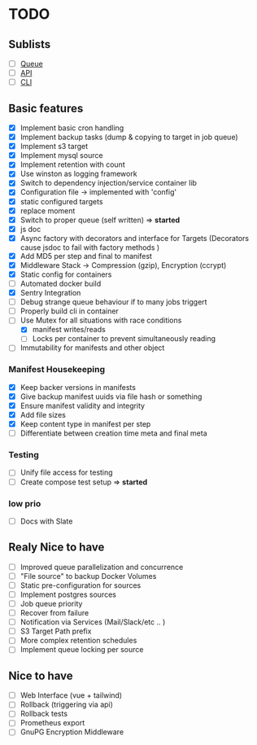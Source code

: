 # TODO

## Sublists
- [ ] [Queue](src/Queue/TODO.md)
- [ ] [API](src/API/TODO.md)
- [ ] [CLI](cli/TODO.md)

## Basic features
- [x] Implement basic cron handling
- [x] Implement backup tasks (dump & copying to target in job queue)
- [x] Implement s3 target
- [x] Implement mysql source
- [x] Implement retention with count
- [x] Use winston as logging framework
- [x] Switch to dependency injection/service container lib
- [x] Configuration file -> implemented with 'config'
- [x] static configured targets
- [x] replace moment
- [x] Switch to proper queue (self written) => **started**
- [x] js doc
- [x] Async factory with decorators and interface for Targets (Decorators cause jsdoc to fail with factory methods )
- [x] Add MD5 per step and final to manifest
- [x] Middleware Stack -> Compression (gzip), Encryption (ccrypt)
- [x] Static config for containers
- [ ] Automated docker build
- [x] Sentry Integration
- [ ] Debug strange queue behaviour if to many jobs triggert
- [ ] Properly build cli in container
- [ ] Use Mutex for all situations with race conditions
    - [x] manifest writes/reads
    - [ ] Locks per container to prevent simultaneously reading
- [ ] Immutability for manifests and other object
### Manifest Housekeeping
- [x] Keep backer versions in manifests
- [x] Give backup manifest uuids via file hash or something
- [x] Ensure manifest validity and integrity
- [x] Add file sizes
- [x] Keep content type in manifest per step
- [ ] Differentiate between creation time meta and final meta  

### Testing
- [ ] Unify file access for testing
- [ ] Create compose test setup => **started**

### low prio
- [ ] Docs with Slate

## Realy Nice to have
- [ ] Improved queue parallelization and concurrence
- [ ] "File source" to backup Docker Volumes
- [ ] Static pre-configuration for sources
- [ ] Implement postgres sources
- [ ] Job queue priority
- [ ] Recover from failure
- [ ] Notification via Services (Mail/Slack/etc .. )
- [ ] S3 Target Path prefix
- [ ] More complex retention schedules
- [ ] Implement queue locking per source

## Nice to have
- [ ] Web Interface (vue + tailwind)
- [ ] Rollback (triggering via api)
- [ ] Rollback tests
- [ ] Prometheus export
- [ ] GnuPG Encryption Middleware

